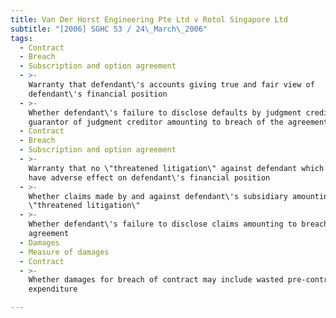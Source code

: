 ```yaml
---
title: Van Der Horst Engineering Pte Ltd v Rotol Singapore Ltd
subtitle: "[2006] SGHC 53 / 24\_March\_2006"
tags:
  - Contract
  - Breach
  - Subscription and option agreement
  - >-
    Warranty that defendant\'s accounts giving true and fair view of
    defendant\'s financial position
  - >-
    Whether defendant\'s failure to disclose defaults by judgment creditor and
    guarantor of judgment creditor amounting to breach of the agreement
  - Contract
  - Breach
  - Subscription and option agreement
  - >-
    Warranty that no \"threatened litigation\" against defendant which might
    have adverse effect on defendant\'s financial position
  - >-
    Whether claims made by and against defendant\'s subsidiary amounting to
    \"threatened litigation\"
  - >-
    Whether defendant\'s failure to disclose claims amounting to breach of
    agreement
  - Damages
  - Measure of damages
  - Contract
  - >-
    Whether damages for breach of contract may include wasted pre-contract
    expenditure

---
```


